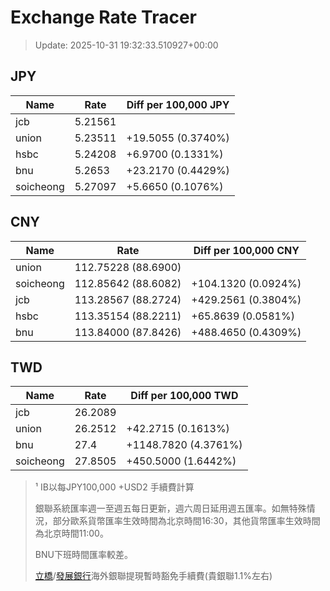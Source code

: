 # Exchange Rate Tracer

> Update: 2025-10-31 19:32:33.510927+00:00

## JPY

| Name      |    Rate | Diff per 100,000 JPY   |
|-----------|---------|------------------------|
| jcb       | 5.21561 |                        |
| union     | 5.23511 | +19.5055 (0.3740%)     |
| hsbc      | 5.24208 | +6.9700 (0.1331%)      |
| bnu       | 5.2653  | +23.2170 (0.4429%)     |
| soicheong | 5.27097 | +5.6650 (0.1076%)      |

## CNY

| Name      | Rate                | Diff per 100,000 CNY   |
|-----------|---------------------|------------------------|
| union     | 112.75228	(88.6900) |                        |
| soicheong | 112.85642	(88.6082) | +104.1320 (0.0924%)    |
| jcb       | 113.28567	(88.2724) | +429.2561 (0.3804%)    |
| hsbc      | 113.35154	(88.2211) | +65.8639 (0.0581%)     |
| bnu       | 113.84000	(87.8426) | +488.4650 (0.4309%)    |

## TWD

| Name      |    Rate | Diff per 100,000 TWD   |
|-----------|---------|------------------------|
| jcb       | 26.2089 |                        |
| union     | 26.2512 | +42.2715 (0.1613%)     |
| bnu       | 27.4    | +1148.7820 (4.3761%)   |
| soicheong | 27.8505 | +450.5000 (1.6442%)    |


> ¹ IB以每JPY100,000 +USD2 手續費計算
>
> 銀聯系統匯率週一至週五每日更新，週六周日延用週五匯率。如無特殊情況，部分歐系貨幣匯率生效時間為北京時間16:30，其他貨幣匯率生效時間為北京時間11:00。
>
> BNU下班時間匯率較差。
>
> [立橋](https://www.wlbank.com.mo/uploads/ueditor/file/20181211/1544536513900230.pdf)/[發展銀行](https://www.mdb.com.mo/Service_Charges_20230728.pdf)海外銀聯提現暫時豁免手續費(貴銀聯1.1%左右)

